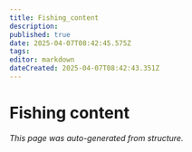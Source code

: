 ```yaml
---
title: Fishing_content
description: 
published: true
date: 2025-04-07T08:42:45.575Z
tags: 
editor: markdown
dateCreated: 2025-04-07T08:42:43.351Z
---
```


# Fishing content

*This page was auto-generated from structure.*